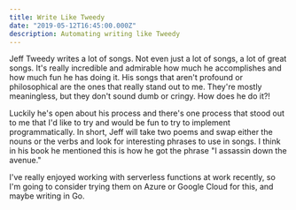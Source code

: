```yaml
---
title: Write Like Tweedy
date: "2019-05-12T16:45:00.000Z"
description: Automating writing like Tweedy
---
```


Jeff Tweedy writes a lot of songs. Not even just a lot of songs, a lot of great songs. It's really incredible and admirable how much he accomplishes and how much fun he has doing it. His songs that aren't profound or philosophical are the ones that really stand out to me. They're mostly meaningless, but they don't sound dumb or cringy. How does he do it?!


Luckily he's open about his process and there's one process that stood out to me that I'd like to try and would be fun to try to implement programmatically. In short, Jeff will take two poems and swap either the nouns or the verbs and look for interesting phrases to use in songs. I think in his book he mentioned this is how he got the phrase "I assassin down the avenue."


I've really enjoyed working with serverless functions at work recently, so I'm going to consider trying them on Azure or Google Cloud for this, and maybe writing in Go.

